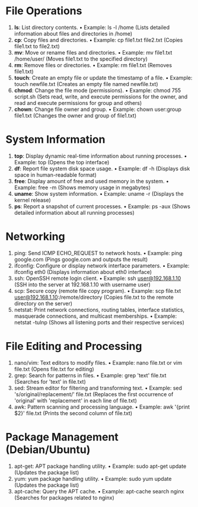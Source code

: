 # File Operations
1.	**ls**: List directory contents.
  •	Example: ls -l /home (Lists detailed information about files and directories in /home)
2.	**cp**: Copy files and directories.
  •	Example: cp file1.txt file2.txt (Copies file1.txt to file2.txt)
3.	**mv**: Move or rename files and directories.
  •	Example: mv file1.txt /home/user/ (Moves file1.txt to the specified directory)
4.	**rm**: Remove files or directories.
  •	Example: rm file1.txt (Removes file1.txt)
5.	**touch**: Create an empty file or update the timestamp of a file.
  •	Example: touch newfile.txt (Creates an empty file named newfile.txt)
6.	**chmod**: Change the file mode (permissions).
  •	Example: chmod 755 script.sh (Sets read, write, and execute permissions for the owner, and read and execute permissions for group and others)
7.	**chown**: Change file owner and group.
  •	Example: chown user:group file1.txt (Changes the owner and group of file1.txt)

# System Information
1.	**top**: Display dynamic real-time information about running processes.
•	Example: top (Opens the top interface)
2.	**df**: Report file system disk space usage.
•	Example: df -h (Displays disk space in human-readable format)
3.	**free**: Display amount of free and used memory in the system.
•	Example: free -m (Shows memory usage in megabytes)
4.	**uname**: Show system information.
•	Example: uname -r (Displays the kernel release)
5.	**ps**: Report a snapshot of current processes.
•	Example: ps -aux (Shows detailed information about all running processes)

# Networking
1.	ping: Send ICMP ECHO_REQUEST to network hosts.
•	Example: ping google.com (Pings google.com and outputs the result)
2.	ifconfig: Configure or display network interface parameters.
•	Example: ifconfig eth0 (Displays information about eth0 interface)
3.	ssh: OpenSSH remote login client.
•	Example: ssh user@192.168.1.10 (SSH into the server at 192.168.1.10 with username user)
4.	scp: Secure copy (remote file copy program).
•	Example: scp file.txt user@192.168.1.10:/remote/directory (Copies file.txt to the remote directory on the server)
5.	netstat: Print network connections, routing tables, interface statistics, masquerade connections, and multicast memberships.
•	Example: netstat -tulnp (Shows all listening ports and their respective services)

# File Editing and Processing
1.	nano/vim: Text editors to modify files.
•	Example: nano file.txt or vim file.txt (Opens file.txt for editing)
2.	grep: Search for patterns in files.
•	Example: grep 'text' file.txt (Searches for 'text' in file.txt)
3.	sed: Stream editor for filtering and transforming text.
•	Example: sed 's/original/replacement/' file.txt (Replaces the first occurrence of 'original' with 'replacement' in each line of file.txt)
4.	awk: Pattern scanning and processing language.
•	Example: awk '{print $2}' file.txt (Prints the second column of file.txt)

# Package Management (Debian/Ubuntu)
1.	apt-get: APT package handling utility.
•	Example: sudo apt-get update (Updates the package list)
1.	yum: yum package handling utility.
•	Example: sudo yum update (Updates the package list)
3.	apt-cache: Query the APT cache.
•	Example: apt-cache search nginx (Searches for packages related to nginx)
